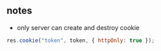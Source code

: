 ## notes
- only server can create and destroy cookie
```js
res.cookie("token", token, { httpOnly: true });
```

